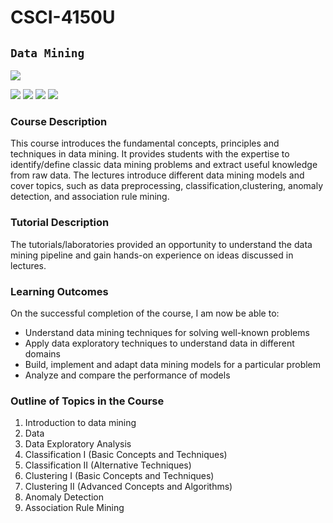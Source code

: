 # CSCI-4150U
## `Data Mining`
<p>
<img src="https://img.shields.io/badge/python-3670A0?style=for-the-badge&logo=python&logoColor=ffdd54"></p><p><img src="https://img.shields.io/badge/numpy-%23013243.svg?style=for-the-badge&logo=numpy&logoColor=white">
<img src="https://img.shields.io/badge/pandas-%23150458.svg?style=for-the-badge&logo=pandas&logoColor=white">
<img src="https://img.shields.io/badge/scikit--learn-%23F7931E.svg?style=for-the-badge&logo=scikit-learn&logoColor=white">
<img src="https://img.shields.io/badge/SciPy-%230C55A5.svg?style=for-the-badge&logo=scipy&logoColor=%white">
<p>
  
### Course Description
This course introduces the fundamental concepts, principles and techniques in data mining. It provides students with the expertise to identify/define classic data mining problems and extract useful knowledge from raw data. The lectures introduce different data mining models and cover topics, such as data preprocessing, classification,clustering, anomaly detection, and association rule mining. 

### Tutorial Description
The tutorials/laboratories provided an opportunity to understand the data mining pipeline and gain hands-on experience on ideas discussed in lectures.

### Learning Outcomes
On the successful completion of the course, I am now be able to:
  - Understand data mining techniques for solving well-known problems
  - Apply data exploratory techniques to understand data in different domains
  - Build, implement and adapt data mining models for a particular problem
  - Analyze and compare the performance of models

### Outline of Topics in the Course
1. Introduction to data mining
2. Data
3. Data Exploratory Analysis
4. Classification I (Basic Concepts and Techniques)
5. Classification II (Alternative Techniques)
6. Clustering I (Basic Concepts and Techniques)
7. Clustering II (Advanced Concepts and Algorithms)
8. Anomaly Detection
9. Association Rule Mining

